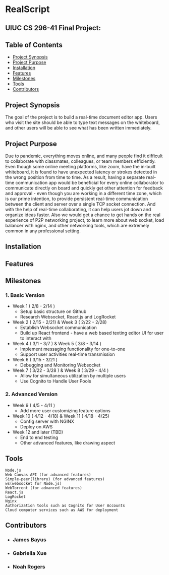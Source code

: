 # RealScript
## UIUC CS 296-41 Final Project:

## Table of Contents
- [Project Synopsis](https://github.com/nnrogers515/RealScript#project-synopsis)
- [Project Purpose](https://github.com/nnrogers515/RealScript#project-purpose)
- [Installation](https://github.com/nnrogers515/RealScript#installation)
- [Features](https://github.com/nnrogers515/RealScript#features)
- [Milestones](https://github.com/nnrogers515/RealScript#milestones)
- [Tools](https://github.com/nnrogers515/RealScript#tools)
- [Contributors](https://github.com/nnrogers515/RealScript#contributors)

## Project Synopsis
The goal of the project is to build a real-time document editor app. Users who visit the site should be able to type text messages on the whiteboard, and other users will be able to see what has been written immediately.
## Project Purpose
Due to pandemic, everything moves online, and many people find it difficult to collaborate with classmates, colleagues, or team members efficiently. Even though some online meeting platforms, like zoom, have the in-built whiteboard, it is found to have unexpected latency or strokes detected in the wrong position from time to time. As a result, having a separate real-time communication app would be beneficial for every online collaborator to communicate directly on board and quickly get other attention for feedback and approval - even though you are working in a different time zone, which is our prime intention, to provide persistent real-time communication between the client and server over a single TCP socket connection. And with the help of real-time collaborating, it can help users jot down and organize ideas faster. Also we would get a chance to get hands on the real experience of P2P networking project, to learn more about web socket, load balancer with nginx, and other networking tools, which are extremely common in any professional setting. 


## Installation

## Features


## Milestones

  ### 1. Basic Version

  - Week 1 ( 2/8 - 2/14 )
    - Setup basic structure on Github
    - Research Websocket, React.js and LogRocket
  - Week 2 ( 2/15 - 2/21) & Week 3 ( 2/22 - 2/28)
    - Establish Websocket communication
    - Build up React frontend - have a web based texting editor UI for user to interact with
  - Week 4 ( 3/1 - 3/7 ) & Week 5 ( 3/8 - 3/14 )
    - Implement messaging functionality for one-to-one
    - Support user activities real-time transmission
  - Week 6 ( 3/15 - 3/21 )
    - Debugging and Monitoring Websocket
  - Week 7 ( 3/22 - 3/28 ) & Week 8 ( 3/29 - 4/4 )
    - Allow for simultaneous utilization by multiple users
    - Use Cognito to Handle User Pools
 ### 2. Advanced Version

  - Week 9 ( 4/5 - 4/11 )
    - Add more user customizing feature options
  - Week 10 ( 4/12 - 4/18) & Week 11 ( 4/18 - 4/25)
    - Config server with NGINX
    - Deploy on AWS
  - Week 12 and later (TBD)
    - End to end testing
    - Other advanced features, like drawing aspect

## Tools
    Node.js
    Web Canvas API (for advanced features)
    Simple-peer(library) (for advanced features)
    ws(websocket for Node.js)
    WebTorrent (for advanced features)
    React.js
    LogRocket
    Nginx
    Authorization tools such as Cognito for User Accounts
    Cloud computer services such as AWS for deployment

## Contributors

- ### James Bayus
- ### Gabriella Xue
- ### Noah Rogers
